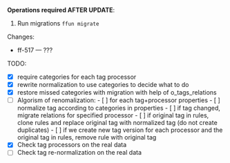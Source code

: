 
**Operations required AFTER UPDATE**:

1. Run migrations `ffun migrate`

Changes:

- ff-517 — ???

TODO:

- [x] require categories for each tag processor
- [x] rewrite normalization to use categories to decide what to do
- [x] restore missed categories with migration with help of o_tags_relations
- [ ] Algorism of renomalization:
      - [ ] for each tag+processor properties
      - [ ] normalize tag according to categories in properties
      - [ ] if tag changed, migrate relations for specified processor
      - [ ] if original tag in rules, clone rules and replace original tag with normalized tag (do not create duplicates)
      - [ ] if we create new tag version for each processor and the original tag in rules, remove rule with original tag
- [x] Check tag processors on the real data
- [ ] Check tag re-normalization on the real data
